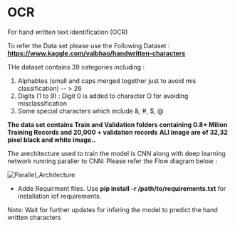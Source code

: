 # OCR
For hand written text identification (OCR)

To refer the Data set please use the Following Dataset :
**https://www.kaggle.com/vaibhao/handwritten-characters**

THe dataset contains 39 categories including :
1. Alphabtes (small and caps merged together just to avoid mis classification) -- > 26 
2. Digits (1 to 9) : Digit 0 is added to character O for avoiding misclassification
3. Some special characters which include &, #, $, @

**The data set contains Train and Validation folders containing 0.8+ Milion Training Records and 20,000 + validation records**
**ALl image are of 32,32 pixel black and white image..**

The arechitecture used to train the model is CNN along with deep learning network running paraller to CNN:
 Please refer the Flow diagram below :

![Parallel_Architecture](https://github.com/VaibhavKhamgaonkar/OCR/blob/master/modelStructure_CNN.png)
 

* Adde Requirment files. Use 
**pip install -r /path/to/requirements.txt** for installation iof requirements.




Note: Wait for further updates for infering the model to predict the hand written characters
